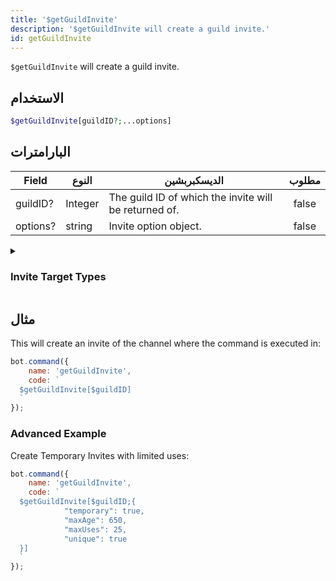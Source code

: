 ```yaml
---
title: '$getGuildInvite'
description: '$getGuildInvite will create a guild invite.'
id: getGuildInvite
---
```


`$getGuildInvite` will create a guild invite.

## الاستخدام

```php
$getGuildInvite[guildID?;...options]
```

## البارامترات

| Field    | النوع   | الديسكبربشين                                          | مطلوب |
| -------- | ------- | ----------------------------------------------------- |:-----:|
| guildID? | Integer | The guild ID of which the invite will be returned of. | false |
| options? | string  | Invite option object.                                 | false |

<details>
  <summary><h3> Invite Target Types </h3></summary>

| TYPE                 | VALUE |
| -------------------- | ----- |
| STREAM               | 1     |
| EMBEDDED_APPLICATION | 2     |

</details>

## مثال

This will create an invite of the channel where the command is executed in:

```javascript
bot.command({
    name: 'getGuildInvite',
    code: `
  $getGuildInvite[$guildID]
  `
});
```

### Advanced Example

Create Temporary Invites with limited uses:

```javascript
bot.command({
    name: 'getGuildInvite',
    code: `
  $getGuildInvite[$guildID;{
            "temporary": true,
            "maxAge": 650,
            "maxUses": 25,
            "unique": true
  }]
  `
});
```

